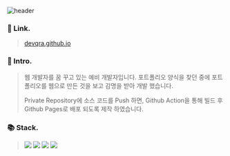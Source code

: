 ![header](https://capsule-render.vercel.app/api?type=waving&color=gradient&customColorList=30&text=GitFolio&height=200&animation=fadeIn&fontColor=ddd8ea)

### 🔗&nbsp;Link.

> [devqra.github.io](https://devqra.github.io/)

### 🚀&nbsp;Intro.

> 웹 개발자를 꿈 꾸고 있는 예비 개발자입니다. 포트폴리오 양식을 찾던 중에 포트폴리오를 웹으로 만든 것을 보고 감명을 받아 개발 했습니다. 
> 
> Private Repository에 소스 코드를 Push 하면, Github Action을 통해 빌드 후 Github Pages로 배포 되도록 제작 하였습니다.

### 📚&nbsp;Stack.

> <img src="https://img.shields.io/badge/TypeScript-3178C6?style=flat-square&logo=TypeScript&logoColor=white"/> <img src="https://img.shields.io/badge/Vite-646CFF?style=flat-square&logo=vite&logoColor=white"/> <img src="https://img.shields.io/badge/React-61DAFB?style=flat-square&logo=React&logoColor=black"/> <img src="https://img.shields.io/badge/Tailwind_CSS-06B6D4?style=flat-square&logo=tailwindcss&logoColor=white"/> 